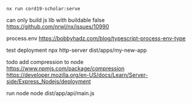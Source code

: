 ```
nx run cord19-scholar:serve
```

can only build js lib with buildable false
https://github.com/nrwl/nx/issues/10990

process.env https://bobbyhadz.com/blog/typescript-process-env-type

test deployment npx http-server dist/apps/my-new-app

todo add compression to node https://www.npmjs.com/package/compression
https://developer.mozilla.org/en-US/docs/Learn/Server-side/Express_Nodejs/deployment

run node node dist/app/api/main.js
